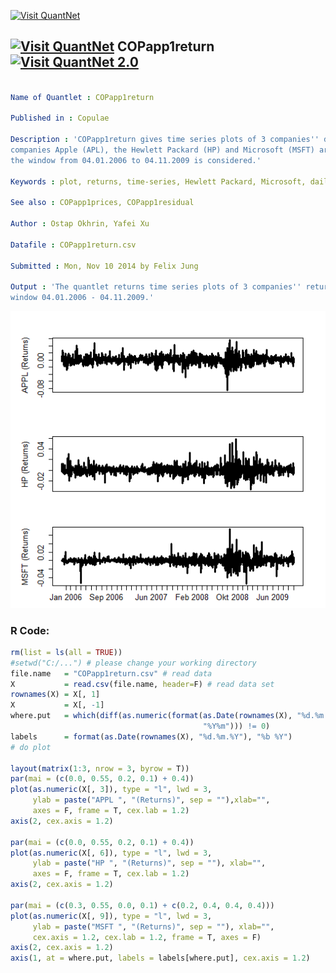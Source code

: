 
[<img src="https://github.com/QuantLet/Styleguide-and-FAQ/blob/master/pictures/banner.png" width="880" alt="Visit QuantNet">](http://quantlet.de/index.php?p=info)

## [<img src="https://github.com/QuantLet/Styleguide-and-Validation-procedure/blob/master/pictures/qloqo.png" alt="Visit QuantNet">](http://quantlet.de/) **COPapp1return** [<img src="https://github.com/QuantLet/Styleguide-and-Validation-procedure/blob/master/pictures/QN2.png" width="60" alt="Visit QuantNet 2.0">](http://quantlet.de/d3/ia)

```yaml

Name of Quantlet : COPapp1return

Published in : Copulae

Description : 'COPapp1return gives time series plots of 3 companies'' daily returns. The three
companies Apple (APL), the Hewlett Packard (HP) and Microsoft (MSFT) are contained. In the figures
the window from 04.01.2006 to 04.11.2009 is considered.'

Keywords : plot, returns, time-series, Hewlett Packard, Microsoft, daily

See also : COPapp1prices, COPapp1residual

Author : Ostap Okhrin, Yafei Xu

Datafile : COPapp1return.csv

Submitted : Mon, Nov 10 2014 by Felix Jung

Output : 'The quantlet returns time series plots of 3 companies'' returns, APL, HP and MSFT, with
window 04.01.2006 - 04.11.2009.'

```

![Picture1](COPapp1return.png)


### R Code:
```r
rm(list = ls(all = TRUE))
#setwd("C:/...") # please change your working directory
file.name   = "COPapp1return.csv" # read data
X           = read.csv(file.name, header=F) # read data set
rownames(X) = X[, 1]
X           = X[, -1]
where.put   = which(diff(as.numeric(format(as.Date(rownames(X), "%d.%m.%Y"),
                                           "%Y%m"))) != 0)
labels      = format(as.Date(rownames(X), "%d.%m.%Y"), "%b %Y")
# do plot

layout(matrix(1:3, nrow = 3, byrow = T))
par(mai = (c(0.0, 0.55, 0.2, 0.1) + 0.4))
plot(as.numeric(X[, 3]), type = "l", lwd = 3, 
     ylab = paste("APPL ", "(Returns)", sep = ""),xlab="",
 	 axes = F, frame = T, cex.lab = 1.2)
axis(2, cex.axis = 1.2)

par(mai = (c(0.0, 0.55, 0.2, 0.1) + 0.4))
plot(as.numeric(X[, 6]), type = "l", lwd = 3, 
     ylab = paste("HP ", "(Returns)", sep = ""), xlab="",
	 axes = F, frame = T, cex.lab = 1.2)
axis(2, cex.axis = 1.2)

par(mai = (c(0.3, 0.55, 0.0, 0.1) + c(0.2, 0.4, 0.4, 0.4)))
plot(as.numeric(X[, 9]), type = "l", lwd = 3, 
     ylab = paste("MSFT ", "(Returns)", sep = ""), xlab="",
	 cex.axis = 1.2, cex.lab = 1.2, frame = T, axes = F)
axis(2, cex.axis = 1.2)
axis(1, at = where.put, labels = labels[where.put], cex.axis = 1.2)



```
